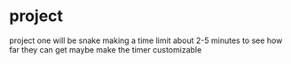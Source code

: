 # project
project one will be snake making a time limit about 2-5 minutes to see how far they can get maybe make the timer customizable 

